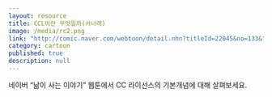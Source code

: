 ```yaml
---
layout: resource
title: CCL이란 무엇일까(서나래)
image: /media/rc2.png
link: "http://comic.naver.com/webtoon/detail.nhn?titleId=22045&no=133&"
category: cartoon
published: true
description: null
---
```




네이버 “낢이 사는 이야기” 웹툰에서 CC 라이선스의 기본개념에 대해 살펴보세요.

